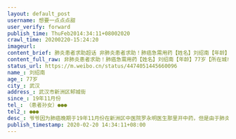 ```yaml
---
layout: default_post
username: 想要一点点点甜
user_verify: forward
publish_time: ThuFeb2014:34:11+08002020
crawl_time: 20200220-15:24:20
imageurl: 
content_brief: 肺炎患者求助超话 非肺炎患者求助！肺癌急需用药【姓名】刘绍南【年龄】77岁【所在城市】武汉【所在小区、社区】武汉市新洲区邾城街【患病时间】19年11月份【联系方式】（患者孙女）●●●【其他紧急联系人】●●●【病情描述】 爷爷因为肺癌晚期于19年11月份在新洲区中医院罗永 ...全文
content_full_raw: 非肺炎患者求助！肺癌急需用药【姓名】刘绍南【年龄】77岁【所在城市】武汉【所在小区、社区】武汉市新洲区邾城街【患病时间】19年11月份【联系方式】（患者孙女）●●●【其他紧急联系人】●●●【病情描述】爷爷因为肺癌晚期于19年11月份在新洲区中医院罗永明医生那里开中药，但是由于肺炎影响新洲区中医院作为定点医院只收肺炎患者，我叔叔去拿药被告知所有药都停了只接受肺炎患者。罗永明医生因为一直在隔离病房联系不到。我爷爷是年前开的药，本来一副药只能喝一天但是由于特殊时期现在一副药喝5天，现在爷爷情况越来越严重！现在希望能够去中医院开药或者拿到药方去别的地方拿药。谢谢各位好心人🙏🙏🙏🙏🙏🙏🙏武汉
status_url: https://m.weibo.cn/status/4474051445660096
name_: 刘绍南
age_: 77岁
city_: 武汉
address_: 武汉市新洲区邾城街
since_: 19年11月份
tel_: （患者孙女）●●●
tel2_: ●●●
desc_: 爷爷因为肺癌晚期于19年11月份在新洲区中医院罗永明医生那里开中药，但是由于肺炎影响新洲区中医院作为定点医院只收肺炎患者，我叔叔去拿药被告知所有药都停了只接受肺炎患者。罗永明医生因为一直在隔离病房联系不到。我爷爷是年前开的药，本来一副药只能喝一天但是由于特殊时期现在一副药喝5天，现在爷爷情况越来越严重！现在希望能够去中医院开药或者拿到药方去别的地方拿药。谢谢各位好心人🙏🙏🙏🙏🙏🙏🙏武汉
publish_timestamp: 2020-02-20 14:34:11+08:00
---
```

